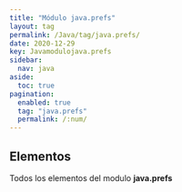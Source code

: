 ```yaml
---
title: "Módulo java.prefs"
layout: tag
permalink: /Java/tag/java.prefs/
date: 2020-12-29
key: Javamodulojava.prefs
sidebar: 
  nav: java
aside: 
  toc: true
pagination: 
  enabled: true
  tag: "java.prefs"
  permalink: /:num/
---
```


<h2>Elementos</h2>
Todos los elementos del modulo <strong>java.prefs</strong>
